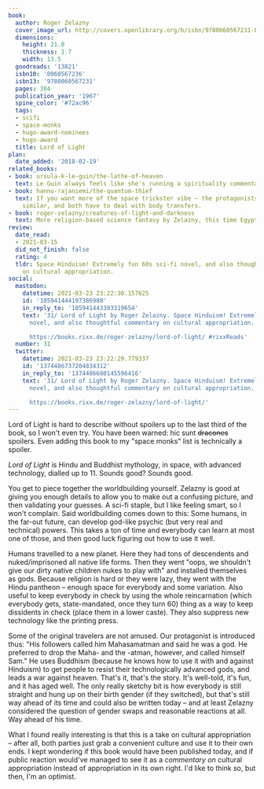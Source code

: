 ```yaml
---
book:
  author: Roger Zelazny
  cover_image_url: http://covers.openlibrary.org/b/isbn/9780060567231-L.jpg
  dimensions:
    height: 21.0
    thickness: 1.7
    width: 13.5
  goodreads: '13821'
  isbn10: '0060567236'
  isbn13: '9780060567231'
  pages: 304
  publication_year: '1967'
  spine_color: '#72ac96'
  tags:
  - scifi
  - space-monks
  - hugo-award-nominees
  - hugo-award
  title: Lord of Light
plan:
  date_added: '2018-02-19'
related_books:
- book: ursula-k-le-guin/the-lathe-of-heaven
  text: Le Guin always feels like she's running a spirituality commentary in space.
- book: hannu-rajaniemi/the-quantum-thief
  text: If you want more of the space trickster vibe – the protagonists feel very
    similar, and both have to deal with body transfers.
- book: roger-zelazny/creatures-of-light-and-darkness
  text: More religion-based science fantasy by Zelazny, this time Egyptian.
review:
  date_read:
  - 2021-03-15
  did_not_finish: false
  rating: 4
  tldr: Space Hinduism! Extremely fun 60s sci-fi novel, and also thoughtful commentary
    on cultural appropriation.
social:
  mastodon:
    datetime: 2021-03-23 23:22:30.157625
    id: '105941444197386988'
    in_reply_to: '105941443303319654'
    text: '31/ Lord of Light by Roger Zelazny. Space Hinduism! Extremely fun 60s sci-fi
      novel, and also thoughtful commentary on cultural appropriation.

      https://books.rixx.de/roger-zelazny/lord-of-light/ #rixxReads'
  number: 31
  twitter:
    datetime: 2021-03-23 23:22:29.779337
    id: '1374486737204834312'
    in_reply_to: '1374486680145596416'
    text: '31/ Lord of Light by Roger Zelazny. Space Hinduism! Extremely fun 60s sci-fi
      novel, and also thoughtful commentary on cultural appropriation.

      https://books.rixx.de/roger-zelazny/lord-of-light/'
---
```


Lord of Light is hard to describe without spoilers up to the last third of the book, so I won't even try. You have been
warned: hic sunt ~~dracones~~ spoilers. Even adding this book to my "space monks" list is technically a spoiler.

*Lord of Light* is Hindu and Buddhist mythology, in space, with advanced technology, dialled up to 11. Sounds good?
Sounds good.

You get to piece together the worldbuilding yourself. Zelazny is good at giving you enough details to allow you to make
out a confusing picture, and then validating your guesses. A sci-fi staple, but I like feeling smart, so I won't
complain. Said worldbuilding comes down to this: Some humans, in the far-out future, can develop god-like psychic (but
very real and technical) powers. This takes a ton of time and everybody can learn at most one of those, and then good
luck figuring out how to use it well.

Humans travelled to a new planet. Here they had tons of descendents and nuked/imprisoned all native life forms. Then
they went "oops, we shouldn't give our dirty native children nukes to play with" and installed themselves as gods.
Because religion is hard or they were lazy, they went with the Hindu pantheon – enough space for everybody and some
variation. Also useful to keep everybody in check by using the whole reincarnation (which everybody gets,
state-mandated, once they turn 60) thing as a way to keep dissidents in check (place them in a lower caste). They also
suppress new technology like the printing press.

Some of the original travelers are not amused. Our protagonist is introduced thus: "His followers called him
Mahasamatman and said he was a god. He preferred to drop the Maha- and the -atman, however, and called himself Sam."
He uses Buddhism (because he knows how to use it with and against Hinduism) to get people to resist their
technologically advanced gods, and leads a war against heaven. That's it, that's the story. It's well-told, it's fun,
and it has aged well. The only really sketchy bit is how everybody is still straight and hung up on their birth
gender (if they switched), but that's still way ahead of its time and could also be written today – and at least Zelazny
considered the question of gender swaps and reasonable reactions at all. Way ahead of his time.

What I found really interesting is that this is a take on cultural appropriation – after all, both parties just grab a
convenient culture and use it to their own ends. I kept wondering if this book would have been published today, and if
public reaction would've managed to see it as a *commentary on* cultural appropriation instead of appropriation in its
own right. I'd like to think so, but then, I'm an optimist.
